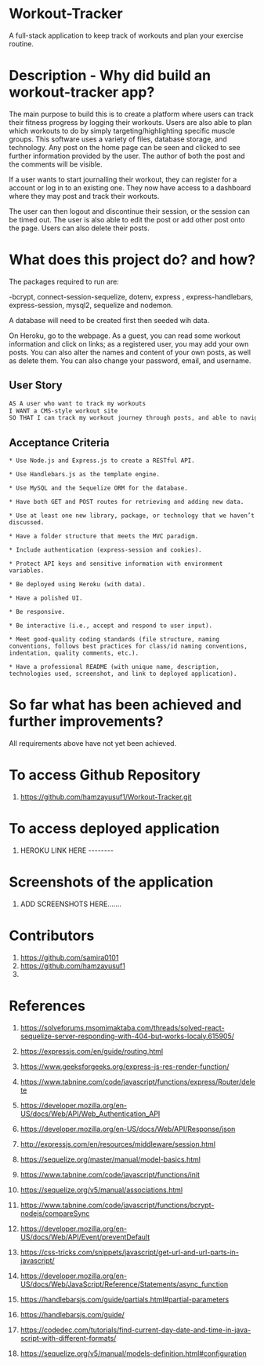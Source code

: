 # Workout-Tracker
A full-stack application to keep track of workouts and plan your exercise routine.

# Description - Why did build an workout-tracker app?
The main purpose to build this is to create a platform where users can track their fitness progress by logging their workouts.
Users are also able to plan which workouts to do by simply targeting/highlighting specific muscle groups.
This software uses a variety of files, database storage, and technology. Any post on the home page can be seen and clicked to see further information provided by the user. The author of both the post and the comments will be visible.

If a user wants to start journalling their workout, they can register for a account or log in to an existing one. They now have access to a dashboard where they may post and track their workouts.

The user can then logout and discontinue their session, or the session can be timed out. The user is also able to edit the post or add other post onto the page. Users can also delete their posts.

# What does this project do? and how?

The packages required to run are:

-bcrypt, connect-session-sequelize, dotenv, express
, express-handlebars, express-session, mysql2, sequelize and nodemon.

A database will need to be created first then seeded wih data.

 On Heroku, go to the webpage. As a guest, you can read some workout information and click on links; as a registered user, you may add your own posts. You can also alter the names and content of your own posts, as well as delete them. You can also change your password, email, and username.

## User Story

```md
AS A user who want to track my workouts
I WANT a CMS-style workout site
SO THAT I can track my workout journey through posts, and able to navigate to specific workout programmes.
```

## Acceptance Criteria

```
* Use Node.js and Express.js to create a RESTful API.

* Use Handlebars.js as the template engine. 

* Use MySQL and the Sequelize ORM for the database.

* Have both GET and POST routes for retrieving and adding new data.

* Use at least one new library, package, or technology that we haven’t discussed. 

* Have a folder structure that meets the MVC paradigm.

* Include authentication (express-session and cookies).

* Protect API keys and sensitive information with environment variables.

* Be deployed using Heroku (with data).

* Have a polished UI.

* Be responsive. 

* Be interactive (i.e., accept and respond to user input).

* Meet good-quality coding standards (file structure, naming conventions, follows best practices for class/id naming conventions, indentation, quality comments, etc.).

* Have a professional README (with unique name, description, technologies used, screenshot, and link to deployed application).
```

# So far what has been achieved and further improvements?

All requirements above have not yet been achieved.

# To access Github Repository 

1. https://github.com/hamzayusuf1/Workout-Tracker.git

# To access deployed application

1. HEROKU LINK HERE --------

# Screenshots of the application

1. ADD SCREENSHOTS HERE.......

# Contributors
1. https://github.com/samira0101
2. https://github.com/hamzayusuf1
3.

# References

1. https://solveforums.msomimaktaba.com/threads/solved-react-sequelize-server-responding-with-404-but-works-localy.615905/

2. https://expressjs.com/en/guide/routing.html

3. https://www.geeksforgeeks.org/express-js-res-render-function/

4. https://www.tabnine.com/code/javascript/functions/express/Router/delete

5. https://developer.mozilla.org/en-US/docs/Web/API/Web_Authentication_API

6. https://developer.mozilla.org/en-US/docs/Web/API/Response/json

7. http://expressjs.com/en/resources/middleware/session.html

8. https://sequelize.org/master/manual/model-basics.html

9. https://www.tabnine.com/code/javascript/functions/init

10. https://sequelize.org/v5/manual/associations.html

11. https://www.tabnine.com/code/javascript/functions/bcrypt-nodejs/compareSync

12. https://developer.mozilla.org/en-US/docs/Web/API/Event/preventDefault

13. https://css-tricks.com/snippets/javascript/get-url-and-url-parts-in-javascript/

14. https://developer.mozilla.org/en-US/docs/Web/JavaScript/Reference/Statements/async_function

15. https://handlebarsjs.com/guide/partials.html#partial-parameters

16. https://handlebarsjs.com/guide/

17. https://codedec.com/tutorials/find-current-day-date-and-time-in-java-script-with-different-formats/

18. https://sequelize.org/v5/manual/models-definition.html#configuration
